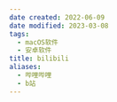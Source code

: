 ```yaml
---
date created: 2022-06-09
date modified: 2023-03-08
tags:
  - macOS软件
  - 安卓软件
title: bilibili
aliases:
  - 哔哩哔哩
  - b站
---
```

